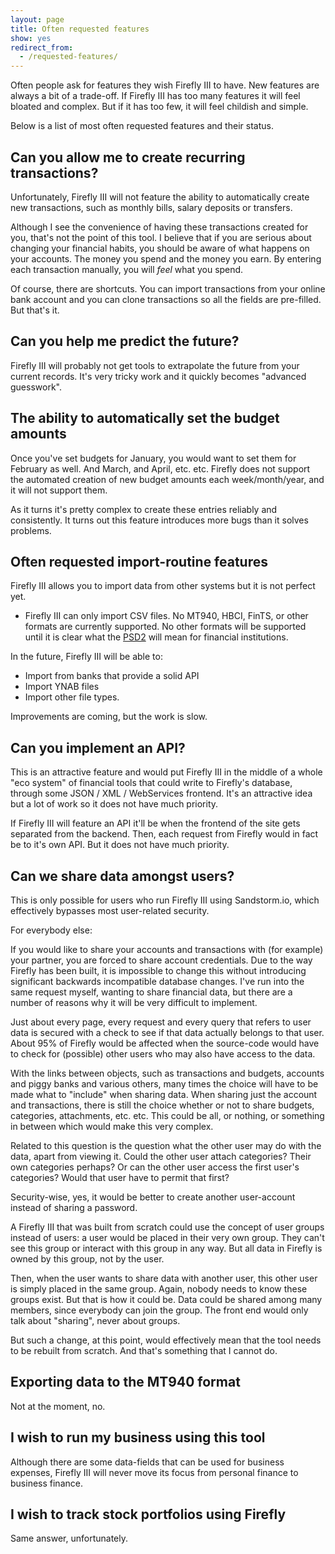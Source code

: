 ```yaml
---
layout: page
title: Often requested features
show: yes
redirect_from:
  - /requested-features/
---
```


Often people ask for features they wish Firefly III to have. New features are always a bit of a trade-off. If Firefly III has too many features it will feel bloated and complex. But if it has too few, it will feel childish and simple. 

Below is a list of most often requested features and their status.

## Can you allow me to create recurring transactions?
Unfortunately, Firefly III will not feature the ability to automatically create new transactions, such as monthly bills, salary deposits or transfers.

Although I see the convenience of having these transactions created for you, that's not the point of this tool. I believe that if you are serious about changing your financial habits, you should be aware of what happens on your accounts. The money you spend and the money you earn. By entering each transaction manually, you will _feel_ what you spend.

Of course, there are shortcuts. You can import transactions from your online bank account and you can clone transactions so all the fields are pre-filled. But that's it. 

## Can you help me predict the future?

Firefly III will probably not get tools to extrapolate the future from your current records. It's very tricky work and it quickly becomes "advanced guesswork".

## The ability to automatically set the budget amounts

Once you've set budgets for January, you would want to set them for February as well. And March, and April, etc. etc. Firefly does not support the automated creation of new budget amounts each week/month/year, and it will not support them.

As it turns it's pretty complex to create these entries reliably and consistently. It turns out this feature introduces more bugs than it solves problems.

## Often requested import-routine features

Firefly III allows you to import data from other systems but it is not perfect yet.

- Firefly III can only import CSV files. No MT940, HBCI, FinTS, or other formats are currently supported. No other formats will be supported until it is clear what the [PSD2](https://en.wikipedia.org/wiki/Payment_Services_Directive#Revised_Directive_on_Payment_Services_.28PSD2.29) will mean for financial institutions.

In the future, Firefly III will be able to:

- Import from banks that provide a solid API
- Import YNAB files
- Import other file types.

Improvements are coming, but the work is slow.

## Can you implement an API?
This is an attractive feature and would put Firefly III in the middle of a whole "eco system" of financial tools that could write to Firefly's database, through some JSON / XML / WebServices frontend. It's an attractive idea but a lot of work so it does not have much priority. 

If Firefly III will feature an API it'll be when the frontend of the site gets separated from the backend. Then, each request from Firefly would in fact be to it's own API. But it does not have much priority.

## Can we share data amongst users?
This is only possible for users who run Firefly III using Sandstorm.io, which effectively bypasses most user-related security.

For everybody else:

If you would like to share your accounts and transactions with (for example) your partner, you are forced to share account credentials. Due to the way Firefly has been built, it is impossible to change this without introducing significant backwards incompatible database changes. I've run into the same request myself, wanting to share financial data, but there are a number of reasons why it will be very difficult to implement.

Just about every page, every request and every query that refers to user data is secured with a check to see if that data actually belongs to that user. About 95% of Firefly would be affected when the source-code would have to check for (possible) other users who may also have access to the data.

With the links between objects, such as transactions and budgets, accounts and piggy banks and various others, many times the choice will have to be made what to "include" when sharing data. When sharing just the account and transactions, there is still the choice whether or not to share budgets, categories, attachments, etc. etc. This could be all, or nothing, or something in between which would make this very complex.

Related to this question is the question what the other user may do with the data, apart from viewing it. Could the other user attach categories? Their own categories perhaps? Or can the other user access the first user's categories? Would that user have to permit that first?

Security-wise, yes, it would be better to create another user-account instead of sharing a password.

A Firefly III that was built from scratch could use the concept of user groups instead of users: a user would be placed in their very own group. They can't see this group or interact with this group in any way. But all data in Firefly is owned by this group, not by the user.

Then, when the user wants to share data with another user, this other user is simply placed in the same group. Again, nobody needs to know these groups exist. But that is how it could be. Data could be shared among many members, since everybody can join the group. The front end would only talk about "sharing", never about groups.

But such a change, at this point, would effectively mean that the tool needs to be rebuilt from scratch. And that's something that I cannot do.

## Exporting data to the MT940 format
Not at the moment, no. 

## I wish to run my business using this tool
Although there are some data-fields that can be used for business expenses, Firefly III will never move its focus from personal finance to business finance.

## I wish to track stock portfolios using Firefly
Same answer, unfortunately.

